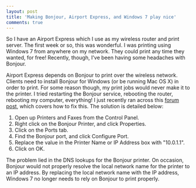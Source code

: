 ```yaml
---
layout: post
title: 'Making Bonjour, Airport Express, and Windows 7 play nice'
comments: true
---
```

<p>So I have an Airport Express which I use as my wireless router and print server. The first week or so, this was wonderful. I was printing using Windows 7 from anywhere on my network. They could print any time they wanted, for free! Recently, though, I've been having some headaches with Bonjour.</p>

<p>Airport Express depends on Bonjour to print over the wireless network. Clients need to install Bonjour for Windows (or be running Mac OS X) in order to print. For some reason though, my print jobs would never make it to the printer. I tried restarting the Bonjour service, rebooting the router, rebooting my computer, everything! I just recently ran across this <a href="http://social.answers.microsoft.com/Forums/en-US/w7hardware/thread/e1a0e074-c844-4982-b353-ea7d859a554a" target="_blank">forum post</a>, which covers how to fix this. The solution is detailed below:</p>

<ol>
    <li>Open up Printers and Faxes from the Control Panel.</li>
    <li>Right click on the Bonjour Printer, and click Properties.</li>
    <li>Click on the Ports tab.</li>
    <li>Find the Bonjour port, and click Configure Port.</li>
    <li>Replace the value in the Printer Name or IP Address box with "10.0.1.1".</li>
    <li>Click on OK.</li>
</ol>


<p>The problem lied in the DNS lookups for the Bonjour printer. On occasion, Bonjour would not properly resolve the local network name for the printer to an IP address. By replacing the local network name with the IP address, Windows 7 no longer needs to rely on Bonjour to print properly.</p>
